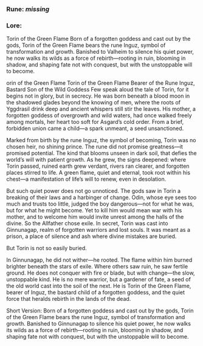 ### Rune: *missing*

### Lore: 
Torin of the Green Flame
Born of a forgotten goddess and cast out by the gods, Torin of the Green Flame bears the rune Inguz, symbol of transformation and growth. Banished to Valheim to silence his quiet power, he now walks its wilds as a force of rebirth—rooting in ruin, blooming in shadow, and shaping fate not with conquest, but with the unstoppable will to become.

orin of the Green Flame 
Torin of the Green Flame 
Bearer of the Rune Inguz, Bastard Son of the Wild Goddess 
Few speak aloud the tale of Torin, for it begins not in glory, but in secrecy. He was born beneath 
a blood moon in the shadowed glades beyond the knowing of men, where the roots of Yggdrasil 
drink deep and ancient whispers still stir the leaves. His mother, a forgotten goddess of 
overgrowth and wild waters, had once walked freely among mortals, her heart too soft for 
Asgard’s cold order. From a brief, forbidden union came a child—a spark unmeant, a seed 
unsanctioned. 

Marked from birth by the rune Inguz, the symbol of becoming, Torin was no chosen heir, no 
shining prince. The rune did not promise greatness—it promised potential. The kind that blooms 
unseen in dark soil, that defies the world’s will with patient growth. As he grew, the signs 
deepened: where Torin passed, ruined earth grew verdant, rivers ran clearer, and forgotten 
places stirred to life. A green flame, quiet and eternal, took root within his chest—a 
manifestation of life’s will to renew, even in desolation. 

But such quiet power does not go unnoticed. The gods saw in Torin a breaking of their laws and 
a harbinger of change. Odin, whose eye sees too much and trusts too little, judged the boy 
dangerous—not for what he was, but for what he might become. Yet to kill him would mean war 
with his mother, and to welcome him would invite unrest among the halls of the divine. 
So the Allfather chose exile. In secret, Torin was cast into Ginnunagap, realm of forgotten warriors 
and lost souls. It was meant as a prison, a place of silence and ash where divine mistakes are 
buried. 

But Torin is not so easily buried. 

In Ginnunagap, he did not wither—he rooted. The flame within him burned brighter beneath the stars 
of exile. Where others saw ruin, he saw fertile ground. He does not conquer with fire or blade, 
but with change—the slow, unstoppable kind. He is no mere warrior, but a gardener of fate, a 
seed of the old world cast into the soil of the next. 
He is Torin of the Green Flame, bearer of Inguz, the bastard child of a forgotten goddess, and 
the quiet force that heralds rebirth in the lands of the dead. 


Short Version: 
Born of a forgotten goddess and cast out by the gods, Torin of the Green Flame bears the rune 
Inguz, symbol of transformation and growth. Banished to Ginnunagap to silence his quiet power, he 
now walks its wilds as a force of rebirth—rooting in ruin, blooming in shadow, and shaping fate 
not with conquest, but with the unstoppable will to become.
